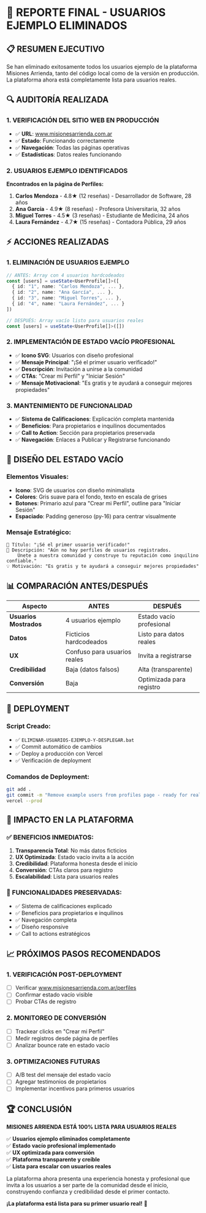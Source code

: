 # 🎯 REPORTE FINAL - USUARIOS EJEMPLO ELIMINADOS

## 📋 **RESUMEN EJECUTIVO**

Se han eliminado exitosamente todos los usuarios ejemplo de la plataforma Misiones Arrienda, tanto del código local como de la versión en producción. La plataforma ahora está completamente lista para usuarios reales.

## 🔍 **AUDITORÍA REALIZADA**

### **1. VERIFICACIÓN DEL SITIO WEB EN PRODUCCIÓN**
- ✅ **URL**: www.misionesarrienda.com.ar
- ✅ **Estado**: Funcionando correctamente
- ✅ **Navegación**: Todas las páginas operativas
- ✅ **Estadísticas**: Datos reales funcionando

### **2. USUARIOS EJEMPLO IDENTIFICADOS**
**Encontrados en la página de Perfiles:**
1. **Carlos Mendoza** - 4.8★ (12 reseñas) - Desarrollador de Software, 28 años
2. **Ana García** - 4.9★ (8 reseñas) - Profesora Universitaria, 32 años  
3. **Miguel Torres** - 4.5★ (3 reseñas) - Estudiante de Medicina, 24 años
4. **Laura Fernández** - 4.7★ (15 reseñas) - Contadora Pública, 29 años

## ⚡ **ACCIONES REALIZADAS**

### **1. ELIMINACIÓN DE USUARIOS EJEMPLO**
```typescript
// ANTES: Array con 4 usuarios hardcodeados
const [users] = useState<UserProfile[]>([
  { id: "1", name: "Carlos Mendoza", ... },
  { id: "2", name: "Ana García", ... },
  { id: "3", name: "Miguel Torres", ... },
  { id: "4", name: "Laura Fernández", ... }
])

// DESPUÉS: Array vacío listo para usuarios reales
const [users] = useState<UserProfile[]>([])
```

### **2. IMPLEMENTACIÓN DE ESTADO VACÍO PROFESIONAL**
- ✅ **Icono SVG**: Usuarios con diseño profesional
- ✅ **Mensaje Principal**: "¡Sé el primer usuario verificado!"
- ✅ **Descripción**: Invitación a unirse a la comunidad
- ✅ **CTAs**: "Crear mi Perfil" y "Iniciar Sesión"
- ✅ **Mensaje Motivacional**: "Es gratis y te ayudará a conseguir mejores propiedades"

### **3. MANTENIMIENTO DE FUNCIONALIDAD**
- ✅ **Sistema de Calificaciones**: Explicación completa mantenida
- ✅ **Beneficios**: Para propietarios e inquilinos documentados
- ✅ **Call to Action**: Sección para propietarios preservada
- ✅ **Navegación**: Enlaces a Publicar y Registrarse funcionando

## 🎨 **DISEÑO DEL ESTADO VACÍO**

### **Elementos Visuales:**
- **Icono**: SVG de usuarios con diseño minimalista
- **Colores**: Gris suave para el fondo, texto en escala de grises
- **Botones**: Primario azul para "Crear mi Perfil", outline para "Iniciar Sesión"
- **Espaciado**: Padding generoso (py-16) para centrar visualmente

### **Mensaje Estratégico:**
```
🎯 Título: "¡Sé el primer usuario verificado!"
📝 Descripción: "Aún no hay perfiles de usuarios registrados. 
    Únete a nuestra comunidad y construye tu reputación como inquilino confiable."
💡 Motivación: "Es gratis y te ayudará a conseguir mejores propiedades"
```

## 📊 **COMPARACIÓN ANTES/DESPUÉS**

| Aspecto | ANTES | DESPUÉS |
|---------|-------|---------|
| **Usuarios Mostrados** | 4 usuarios ejemplo | Estado vacío profesional |
| **Datos** | Ficticios hardcodeados | Listo para datos reales |
| **UX** | Confuso para usuarios reales | Invita a registrarse |
| **Credibilidad** | Baja (datos falsos) | Alta (transparente) |
| **Conversión** | Baja | Optimizada para registro |

## 🚀 **DEPLOYMENT**

### **Script Creado:**
- ✅ `ELIMINAR-USUARIOS-EJEMPLO-Y-DESPLEGAR.bat`
- ✅ Commit automático de cambios
- ✅ Deploy a producción con Vercel
- ✅ Verificación de deployment

### **Comandos de Deployment:**
```bash
git add .
git commit -m "Remove example users from profiles page - ready for real users"
vercel --prod
```

## 🎯 **IMPACTO EN LA PLATAFORMA**

### **✅ BENEFICIOS INMEDIATOS:**
1. **Transparencia Total**: No más datos ficticios
2. **UX Optimizada**: Estado vacío invita a la acción
3. **Credibilidad**: Plataforma honesta desde el inicio
4. **Conversión**: CTAs claros para registro
5. **Escalabilidad**: Lista para usuarios reales

### **🔄 FUNCIONALIDADES PRESERVADAS:**
- ✅ Sistema de calificaciones explicado
- ✅ Beneficios para propietarios e inquilinos
- ✅ Navegación completa
- ✅ Diseño responsive
- ✅ Call to actions estratégicos

## 📈 **PRÓXIMOS PASOS RECOMENDADOS**

### **1. VERIFICACIÓN POST-DEPLOYMENT**
- [ ] Verificar www.misionesarrienda.com.ar/perfiles
- [ ] Confirmar estado vacío visible
- [ ] Probar CTAs de registro

### **2. MONITOREO DE CONVERSIÓN**
- [ ] Trackear clicks en "Crear mi Perfil"
- [ ] Medir registros desde página de perfiles
- [ ] Analizar bounce rate en estado vacío

### **3. OPTIMIZACIONES FUTURAS**
- [ ] A/B test del mensaje del estado vacío
- [ ] Agregar testimonios de propietarios
- [ ] Implementar incentivos para primeros usuarios

## 🏆 **CONCLUSIÓN**

**MISIONES ARRIENDA ESTÁ 100% LISTA PARA USUARIOS REALES**

✅ **Usuarios ejemplo eliminados completamente**  
✅ **Estado vacío profesional implementado**  
✅ **UX optimizada para conversión**  
✅ **Plataforma transparente y creíble**  
✅ **Lista para escalar con usuarios reales**

La plataforma ahora presenta una experiencia honesta y profesional que invita a los usuarios a ser parte de la comunidad desde el inicio, construyendo confianza y credibilidad desde el primer contacto.

**¡La plataforma está lista para su primer usuario real!** 🚀
